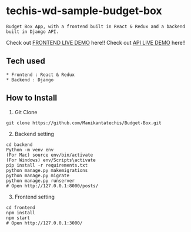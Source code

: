 # techis-wd-sample-budget-box
```
Budget Box App, with a frontend built in React & Redux and a backend built in Django API.
```
Check out [FRONTEND LIVE DEMO](https://dheeraj-budgetbox.netlify.app/) here!!
Check out [API LIVE DEMO](https://budget-box.dheerajkumar52.repl.co) here!!
## Tech used
```
* Frontend : React & Redux
* Backend : Django
```
## How to Install
1. Git Clone
```
git clone https://github.com/Manikantatechis/Budget-Box.git
```
2. Backend setting
```
cd backend
Python -m venv env
(For Mac) source env/bin/activate
(For Windows) env/Scripts\activate
pip install -r requirements.txt
python manage.py makemigrations
python manage.py migrate
python manage.py runserver
# Open http://127.0.0.1:8000/posts/
```
3. Frontend setting
```
cd frontend
npm install
npm start
# Open http://127.0.0.1:3000/
```
